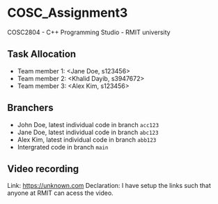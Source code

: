# COSC_Assignment3
COSC2804 - C++ Programming Studio - RMIT university

## Task Allocation
- Team member 1: <Jane Doe, s123456>
- Team member 2: <Khalid Dayib, s3947672>
- Team member 3: <Alex Kim, s123456>

## Branchers
- John Doe, latest individual code in branch `acc123`
- Jane Doe, latest individual code in branch `abc123`
- Alex Kim, latest individual code in branch `abb123`
- Intergrated code in branch `main`

## Video recording
Link: https://unknown.com
Declaration: I have setup the links such that anyone at RMIT can acess the video.   